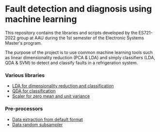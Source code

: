 # Fault detection and diagnosis using machine learning

This repository contains the libraries and scripts developed by the ES721-2022 group at AAU during the 1st semester of the Electronic Systems Master's program.

The purpose of the project is to use common machine learning tools such as linear dimensionality reduction (PCA & LDA) and simply classifiers (LDA, QDA & SVM) to detect and classify faults in a refrigeration system.

### Various libraries
- [LDA for dimensionality reduction and classification](Python/lda.py)
- [QDA for classification](Python/qda.py)
- [Scaler for zero mean and unit variance](Python/standardization.py)

### Pre-processors
- [Data extraction from default format](/DataProcessing/data_extractor.ipynb)
- [Data random subsampler](/DataProcessing/zahra_processor.ipynb)
